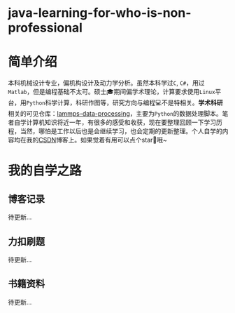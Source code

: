 # java-learning-for-who-is-non-professional

# 简单介绍

本科机械设计专业，偏机构设计及动力学分析。虽然本科学过`C`,  `C#`，用过`Matlab`，但是编程基础不太可。硕士:mortar_board:期间偏学术理论，计算要求使用`Linux`平台，用`Python`科学计算，科研作图等，研究方向与编程:computer:不是特相关。**学术科研**相关的可见仓库：[lammps-data-processing](https://github.com/YuanbaoQiang/lammps-data-processing)，主要为`Python`的数据处理脚本。笔者自学计算机知识将近一年，有很多的感受和收获，现在要整理回顾一下学习历程，当然，哪怕是工作以后也是会继续学习，也会定期的更新整理。个人自学的内容均在我的[CSDN](https://blog.csdn.net/qyb19970829)博客上。如果觉着有用可以点个star:star2:哦~

# 我的自学之路

## 博客记录

待更新...

## 力扣刷题

待更新...

## 书籍资料

待更新...